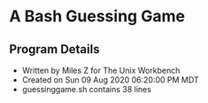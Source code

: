 # A Bash Guessing Game
## Program Details
- Written by Miles Z for The Unix Workbench
- Created on Sun 09 Aug 2020 06:20:00 PM MDT
- guessinggame.sh contains 38 lines
